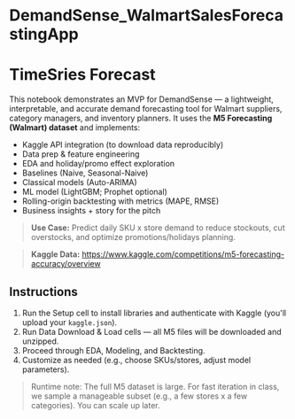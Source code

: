 # DemandSense_WalmartSalesForecastingApp
# TimeSries Forecast

This notebook demonstrates an MVP for DemandSense — a lightweight, interpretable, and accurate demand forecasting tool for Walmart suppliers, category managers, and inventory planners. It uses the **M5 Forecasting (Walmart) dataset** and implements:
- Kaggle API integration (to download data reproducibly)
- Data prep & feature engineering
- EDA and holiday/promo effect exploration
- Baselines (Naive, Seasonal-Naive)
- Classical models (Auto-ARIMA)
- ML model (LightGBM; Prophet optional)
- Rolling-origin backtesting with metrics (MAPE, RMSE)
- Business insights + story for the pitch

> **Use Case:** Predict daily SKU x store demand to reduce stockouts, cut overstocks, and optimize promotions/holidays planning.

> **Kaggle Data:** https://www.kaggle.com/competitions/m5-forecasting-accuracy/overview


## Instructions
1. Run the Setup cell to install libraries and authenticate with Kaggle (you'll upload your `kaggle.json`).  
2. Run Data Download & Load cells — all M5 files will be downloaded and unzipped.  
3. Proceed through EDA, Modeling, and Backtesting.  
4. Customize as needed (e.g., choose SKUs/stores, adjust model parameters).

> Runtime note: The full M5 dataset is large. For fast iteration in class, we sample a manageable subset (e.g., a few stores x a few categories). You can scale up later.
